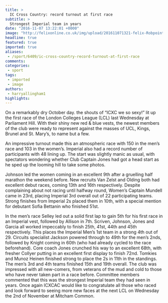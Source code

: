 ```yaml
---
title: >
  IC Cross Country: record turnout at first race
subtitle: >
  Strongest Imperial team in years
date: "2016-11-07 13:22:01 +0000"
image: "http://felixonline.co.uk/img/upload/201611071321-felix-Robpoint.jpeg"
headline: true
featured: true
imported: true
aliases:
 - /sport/6409/ic-cross-country-record-turnout-at-first-race
comments:
categories:
 - sport
tags:
 - imported
 - image
authors:
 - harryallingham1
highlights:
---
```


On a remarkably dry October day. the shouts of “ICXC we so sexy!” lit up the first race of the London Colleges League (LCL) last Wednesday at Parliament Hill. With their shiny new red &amp; blue vests, the newest members of the club were ready to represent against the masses of UCL, Kings, Brunel and St. Mary’s, to name but a few.

An impressive turnout made this an atmospheric race with 150 in the men’s race and 103 in the women’s. Imperial also had a record number of participants with 48 lining up. The start was slightly manic as usual, with spectators  wondering whether Club Captain Jones had got a head start as he sped up the looming hill to take some photos.

Johnson led the women coming in an excellent 9th after a gruelling half         marathon the weekend before. New recruits Van Zelst and Olding both had excellent debut races, coming 13th and 16th respectively. Despite complaining about not racing until halfway round, Women’s Captain Mundell came in 23rd, placing Imperial 3rd overall out of 22 participating teams. Strong finishes from Imperial 2s placed them in 10th, with a special mention for debutant Sofia Bettanin who finished 51st.

In the men’s race Selley led out a solid first lap to gain 5th for his first race in an Imperial vest, followed by Allison in 7th. Scriven, Johnson, Jones and Garcia all worked impeccably to finish 25th, 41st, 44th and 45th respectively. This places the Imperial Men’s 1st team in a strong 4th out of 29.
  Circuits specialist Jackson powered through to 49th for the men’s 2nds, followed by Knight coming in 60th (who had already cycled to the race beforehand). Core coach Jones crunched his way to an excellent 68th, with fresher Collyer putting in an excellent first display to finish 72nd. Tomkies and Munoz Heinen finished strong to place the 2s in 11th in the standings. The men’s 3rd and 4th teams finished 15th and 19th overall.
   The club was impressed with all new-comers, from veterans of the mud and cold to those who have never taken part in a race before. Committee members commented that this was the strongest Imperial team they had seen in years. Once again ICXCAC would like to congratulate all those who raced and look forward to seeing more new faces at the next LCL on Wednesday the 2nd of November at Mitcham Common.
